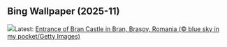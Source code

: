## Bing Wallpaper (2025-11)
![](https://www.bing.com/th?id=OHR.BranCastle_EN-US5914201029_UHD.jpg&w=1000)Latest: [Entrance of Bran Castle in Bran, Brașov, Romania (© blue sky in my pocket/Getty Images)](https://www.bing.com/th?id=OHR.BranCastle_EN-US5914201029_UHD.jpg)